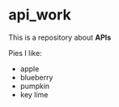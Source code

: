 # api_work

This is a repository about **APIs**

Pies I like:
  - apple
  - blueberry
  - pumpkin
  - key lime 